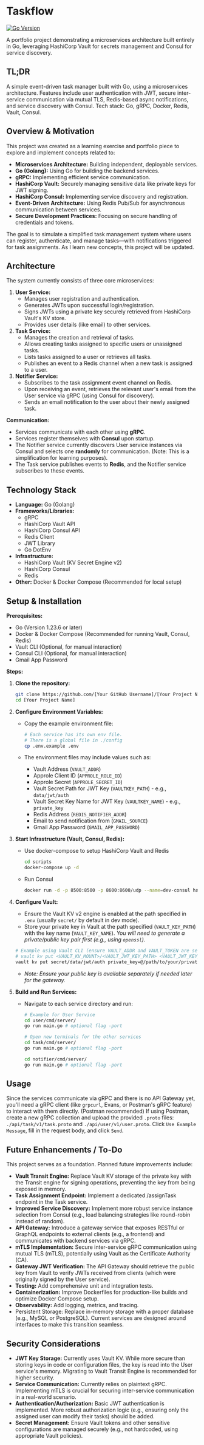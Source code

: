 # Taskflow

[![Go Version](https://img.shields.io/badge/Go-1.23.6-blue.svg)](https://golang.org/)

A portfolio project demonstrating a microservices architecture built entirely in Go, leveraging HashiCorp Vault for secrets management and Consul for service discovery.

## TL;DR

A simple event-driven task manager built with Go, using a microservices architecture.
Features include user authentication with JWT, secure inter-service communication via mutual TLS, Redis-based async notifications, and service discovery with Consul.
Tech stack: Go, gRPC, Docker, Redis, Vault, Consul.

## Overview & Motivation

This project was created as a learning exercise and portfolio piece to explore and implement concepts related to:

- **Microservices Architecture:** Building independent, deployable services.
- **Go (Golang):** Using Go for building the backend services.
- **gRPC:** Implementing efficient service communication.
- **HashiCorp Vault:** Securely managing sensitive data like private keys for JWT signing.
- **HashiCorp Consul:** Implementing service discovery and registration.
- **Event-Driven Architecture:** Using Redis Pub/Sub for asynchronous communication between services.
- **Secure Development Practices:** Focusing on secure handling of credentials and tokens.

The goal is to simulate a simplified task management system where users can register, authenticate, and manage tasks—with notifications triggered for task assignments. As I learn new concepts, this project will be updated.

## Architecture

The system currently consists of three core microservices:

1. **User Service:**
   - Manages user registration and authentication.
   - Generates JWTs upon successful login/registration.
   - Signs JWTs using a private key securely retrieved from HashiCorp Vault's KV store.
   - Provides user details (like email) to other services.
2. **Task Service:**
   - Manages the creation and retrieval of tasks.
   - Allows creating tasks assigned to specific users or unassigned tasks.
   - Lists tasks assigned to a user or retrieves all tasks.
   - Publishes an event to a Redis channel when a new task is assigned to a user.
3. **Notifier Service:**
   - Subscribes to the task assignment event channel on Redis.
   - Upon receiving an event, retrieves the relevant user's email from the User service via gRPC (using Consul for discovery).
   - Sends an email notification to the user about their newly assigned task.

**Communication:**

- Services communicate with each other using **gRPC**.
- Services register themselves with **Consul** upon startup.
- The Notifier service currently discovers User service instances via Consul and selects one **randomly** for communication. (Note: This is a simplification for learning purposes).
- The Task service publishes events to **Redis**, and the Notifier service subscribes to these events.

## Technology Stack

- **Language:** Go (Golang)
- **Frameworks/Libraries:**
  - gRPC
  - HashiCorp Vault API
  - HashiCorp Consul API
  - Redis Client
  - JWT Library
  - Go DotEnv
- **Infrastructure:**
  - HashiCorp Vault (KV Secret Engine v2)
  - HashiCorp Consul
  - Redis
- **Other:** Docker & Docker Compose (Recommended for local setup)

## Setup & Installation

**Prerequisites:**

- Go (Version 1.23.6 or later)
- Docker & Docker Compose (Recommended for running Vault, Consul, Redis)
- Vault CLI (Optional, for manual interaction)
- Consul CLI (Optional, for manual interaction)
- Gmail App Password

**Steps:**

1. **Clone the repository:**

   ```bash
   git clone https://github.com/[Your GitHub Username]/[Your Project Name].git
   cd [Your Project Name]
   ```

2. **Configure Environment Variables:**

   - Copy the example environment file:

     ```bash
     # Each service has its own env file.
     # There is a global file in ./config
     cp .env.example .env
     ```

   - The environment files may include values such as:
     - Vault Address (`VAULT_ADDR`)
     - Approle Client ID (`APPROLE_ROLE_ID`)
     - Approle Secret (`APPROLE_SECRET_ID`)
     - Vault Secret Path for JWT Key (`VAULTKEY_PATH`) - e.g., `data/jwt/auth`
     - Vault Secret Key Name for JWT Key (`VAULTKEY_NAME`) - e.g., `private_key`
     - Redis Address (`REDIS_NOTIFIER_ADDR`)
     - Email to send notification from (`GMAIL_SOURCE`)
     - Gmail App Password (`GMAIL_APP_PASSWORD`)

3. **Start Infrastructure (Vault, Consul, Redis):**

   - Use docker-compose to setup HashiCorp Vault and Redis

     ```bash
     cd scripts
     docker-compose up -d
     ```

   - Run Consul

     ```bash
     docker run -d -p 8500:8500 -p 8600:8600/udp --name=dev-consul hashicorp/consul agent -server -ui -node=server-1 -bootstrap-expect=1 -client=0.0.0.0
     ```

4. **Configure Vault:**

   - Ensure the Vault KV v2 engine is enabled at the path specified in `.env` (usually `secret/` by default in dev mode).
   - Store your private key in Vault at the path specified (`VAULT_KEY_PATH`) with the key name (`VAULT_KEY_NAME`). _You will need to generate a private/public key pair first (e.g., using `openssl`)._

   ```bash
   # Example using Vault CLI (ensure VAULT_ADDR and VAULT_TOKEN are set)
   # vault kv put <VAULT_KV_MOUNT>/<VAULT_JWT_KEY_PATH> <VAULT_JWT_KEY_NAME>=@"path/to/your/local/private_key.pem"
   vault kv put secret/data/jwt/auth private_key=@/path/to/your/private_key.pem
   ```

   - _Note: Ensure your public key is available separately if needed later for the gateway._

5. **Build and Run Services:**

   - Navigate to each service directory and run:

     ```bash
     # Example for User Service
     cd user/cmd/server/
     go run main.go # optional flag -port

     # Open new terminals for the other services
     cd task/cmd/server/
     go run main.go # optional flag -port

     cd notifier/cmd/server/
     go run main.go # optional flag -port
     ```

## Usage

Since the services communicate via gRPC and there is no API Gateway yet, you'll need a gRPC client (like `grpcurl`, Evans, or Postman's gRPC feature) to interact with them directly. (Postman recommended)
If using Postman, create a new gRPC collection and upload the provided `.proto` files: `./api/task/v1/task.proto` and `./api/user/v1/user.proto`.
Click `Use Example Message`, fill in the request body, and click `Send`.

## Future Enhancements / To-Do

This project serves as a foundation. Planned future improvements include:

- **Vault Transit Engine:** Replace Vault KV storage of the private key with the Transit engine for signing operations, preventing the key from being exposed in memory.
- **Task Assignment Endpoint:** Implement a dedicated /assignTask endpoint in the Task service.
- **Improved Service Discovery:** Implement more robust service instance selection from Consul (e.g., load balancing strategies like round-robin instead of random).
- **API Gateway:** Introduce a gateway service that exposes RESTful or GraphQL endpoints to external clients (e.g., a frontend) and communicates with backend services via gRPC.
- **mTLS Implementation:** Secure inter-service gRPC communication using mutual TLS (mTLS), potentially using Vault as the Certificate Authority (CA).
- **Gateway JWT Verification:** The API Gateway should retrieve the public key from Vault to verify JWTs received from clients (which were originally signed by the User service).
- **Testing:** Add comprehensive unit and integration tests.
- **Containerization:** Improve Dockerfiles for production-like builds and optimize Docker Compose setup.
- **Observability:** Add logging, metrics, and tracing.
- Persistent Storage: Replace in-memory storage with a proper database (e.g., MySQL or PostgreSQL). Current services are designed around interfaces to make this transition seamless.

## Security Considerations

- **JWT Key Storage:** Currently uses Vault KV. While more secure than storing keys in code or configuration files, the key is read into the User service's memory. Migrating to Vault Transit Engine is recommended for higher security.
- **Service Communication:** Currently relies on plaintext gRPC. Implementing mTLS is crucial for securing inter-service communication in a real-world scenario.
- **Authentication/Authorization:** Basic JWT authentication is implemented. More robust authorization logic (e.g., ensuring only the assigned user can modify their tasks) should be added.
- **Secret Management:** Ensure Vault tokens and other sensitive configurations are managed securely (e.g., not hardcoded, using appropriate Vault policies).
